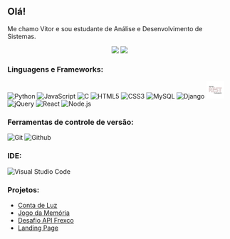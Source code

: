 <h2>Olá!</h2>
<p>Me chamo Vítor e sou estudante de Análise e Desenvolvimento de Sistemas.</p>

<div align="center">
  <img width="49%" src="https://github-readme-stats.vercel.app/api?username=vitormcferreira&show_icons=true&theme=dracula&include_all_commits=true&count_private=true"/>
  <img width="49%" src="https://github-readme-stats.vercel.app/api/top-langs/?username=vitormcferreira&layout=compact&langs_count=7&theme=dracula"/>
</div>

<h3>Linguagens e Frameworks:</h3>
<div>
  <img height="40px" src="https://cdn.jsdelivr.net/gh/devicons/devicon/icons/python/python-original.svg" alt="Python" title="Python">
  <img height="40px" src="https://cdn.jsdelivr.net/gh/devicons/devicon/icons/javascript/javascript-original.svg" alt="JavaScript" title="JavaScript">
  <img height="40px" src="https://cdn.jsdelivr.net/gh/devicons/devicon/icons/c/c-original.svg" alt="C" title="C">
  <img height="40px" src="https://cdn.jsdelivr.net/gh/devicons/devicon/icons/html5/html5-original.svg" alt="HTML5" title="HTML5">
  <img height="40px" src="https://cdn.jsdelivr.net/gh/devicons/devicon/icons/css3/css3-original.svg" alt="CSS3" title="CSS3">
  <img height="40px" src="https://cdn.jsdelivr.net/gh/devicons/devicon/icons/mysql/mysql-original.svg" alt="MySQL" title="MySQL">
  <img height="40px" src="https://cdn.jsdelivr.net/gh/devicons/devicon/icons/django/django-original.svg" alt="Django" title="Django">
  <img height="40px" src="./img/django-rest-framework.png" alt="Django REST Framework" title="Django REST Framework">
  <img height="40px" src="https://cdn.jsdelivr.net/gh/devicons/devicon/icons/jquery/jquery-original.svg" alt="jQuery" title="jQuery">
  <img height="40px" src="https://cdn.jsdelivr.net/gh/devicons/devicon/icons/react/react-original.svg" alt="React" title="React">
  <img height="40px" src="https://cdn.jsdelivr.net/gh/devicons/devicon/icons/nodejs/nodejs-original.svg" alt="Node.js" title="Node.js">
</div>

<h3>Ferramentas de controle de versão:</h3>
<div>
  <img height="40px" src="https://cdn.jsdelivr.net/gh/devicons/devicon/icons/git/git-original.svg" alt="Git" title="Git">
  <img height="40px" src="https://cdn.jsdelivr.net/gh/devicons/devicon/icons/github/github-original.svg" alt="Github" title="Github">
</div>

<h3>IDE:</h3>
<div>
  <img height="40px" src="https://cdn.jsdelivr.net/gh/devicons/devicon/icons/vscode/vscode-original.svg" alt="Visual Studio Code" title="Visual Studio Code">
</div>

<h3>Projetos:</h3>
<ul>
  <li>
    <a href="https://github.com/vitormcferreira/5PJS-ativ-conta-de-luz-frontend">Conta de Luz</a>
  </li>
  <li>
    <a href="https://github.com/vitormcferreira/5PJS-ativ-games-frontend">Jogo da Memória</a>
  </li>
  <li>
    <a href="https://github.com/vitormcferreira/desafio-drf-frexco">Desafio API Frexco</a>
  </li>
    <li>
    <a href="https://github.com/vitormcferreira/landing-page">Landing Page</a>
  </li>
</ul>
